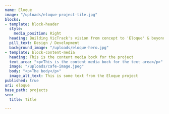 ```yaml
---
name: Eloque
image: "/uploads/eloque-project-tile.jpg"
blocks:
- template: block-header
  style:
    media_position: Right
  heading: Building VicTrack's vision from concept to 'Eloque' & beyond!
  pill_text: Design / Development
  background_image: "/uploads/eloque-hero.jpg"
- template: block-content-media
  heading: This is the content media bock for the project
  text_area: "<p>This is the content media bock for the text area</p>"
  image: "/uploads/cafe-image.jpeg"
  body: "<p>The body</p>"
  image_alt_text: This is some text from the Eloque project
published: true
uri: eloque
base_path: projects
seo:
  title: Title

---
```


